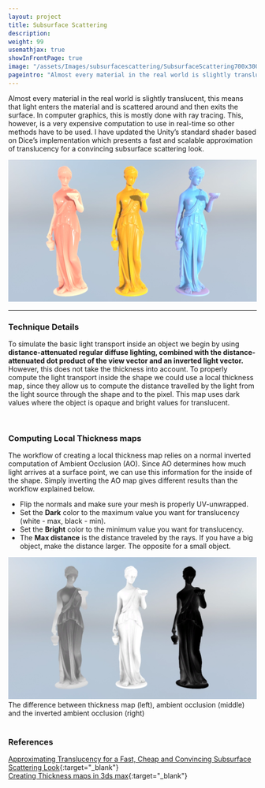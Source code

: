 ```yaml
---
layout: project
title: Subsurface Scattering
description:
weight: 99
usemathjax: true
showInFrontPage: true
image: "/assets/Images/subsurfacescattering/SubsurfaceScattering700x300.webp"
pageintro: "Almost every material in the real world is slightly translucent, this means that light enters the material and is scattered around and then exits the surface. I have updated the Unity’s standard shader based on Dice’s implementation which presents a fast and scalable approximation of translucency for a convincing subsurface scattering look. "
---
```


Almost every material in the real world is slightly translucent, this means that light enters the material and is scattered around and then exits the surface.
In computer graphics, this is mostly done with ray tracing. This, however, is a very expensive computation to use in real-time so other methods have to be used. I have updated the Unity’s standard shader based on Dice’s implementation which presents a fast and scalable approximation of translucency for a convincing subsurface scattering look. 

<div class="align-content-center">
    <div class="card">
        <img class="card-img-top" src="/assets/Images/subsurfacescattering/SubsurfaceScattering1400x800.webp">
    </div>
</div>

***

### Technique Details

To simulate the basic light transport inside an object we begin by using **distance-attenuated regular diffuse lighting, combined with the distance-attenuated dot product of the view vector and an inverted light vector.** However, this does not take the thickness into account. To properly compute the light transport inside the shape we could use a local thickness map, since they allow us to compute the distance travelled by the light from the light source through the shape and to the pixel. This map uses dark values where the object is opaque and bright values for translucent. 

<script src="https://gist.github.com/Shaderic/f3720c0cb74275c3fd0d26e766e5de29.js"></script>

<br>

### Computing Local Thickness maps

The workflow of creating a local thickness map relies on a normal inverted computation of Ambient Occlusion (AO). Since AO determines how much light arrives at a surface point, we can use this information for the inside of the shape. Simply inverting the AO map gives different results than the workflow explained below. 

- Flip the normals and make sure your mesh is properly UV-unwrapped.
- Set the **Dark** color to the maximum value you want for translucency (white - max, black - min).
- Set the **Bright** color to the minimum value you want for translucency.
- The **Max distance** is the distance traveled by the rays. If you have a big object, make the distance larger. The opposite for a small object. 

<div class="align-content-center">
    <div class="card">
        <img class="card-img-top" src="/assets/Images/subsurfacescattering/AOvsIAOvsThickness_1050x600.webp">
        <div class="card-body">
            <div class="card-text">The difference between thickness map (left), ambient occlusion (middle) and the
                inverted ambient occlusion (right)
            </div>
        </div>
    </div>
</div>

<br>

### References

[Approximating Translucency for a Fast, Cheap and Convincing Subsurface Scattering Look](https://colinbarrebrisebois.com/2011/03/07/gdc-2011-approximating-translucency-for-a-fast-cheap-and-convincing-subsurface-scattering-look/){:target="_blank"}   
[Creating Thickness maps in 3ds max](https://colinbarrebrisebois.com/2011/04/04/approximating-translucency-part-ii-addendum-to-gdc-2011-talk-gpu-pro-2-article/){:target="_blank"}